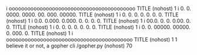 i ooooooooooooooooooooooooooooooooooooooooo TITLE   (nohost)  1
i 0.  0.  0000.  0000.  00.    000.  00000. TITLE   (nohost)  1
i 0. 0.  0.     0.     0. 0.           0.   TITLE   (nohost)  1
i 0.0.   0.000. 0.000. 0.  0.   0.     0.   TITLE   (nohost)  1
i 00.0.  0.     0.     0.00.    0.     0.   TITLE   (nohost)  1
i 0.  0. 0.     0.     0.       0.     0.   TITLE   (nohost)  1
i 0.  0. 00000. 00000. 0.      000.    0.   TITLE   (nohost)  1
i ooooooooooooooooooooooooooooooooooooooooo TITLE   (nohost)  1
1 believe it or not, a gopher cli /gopher.py   (nohost)    70
